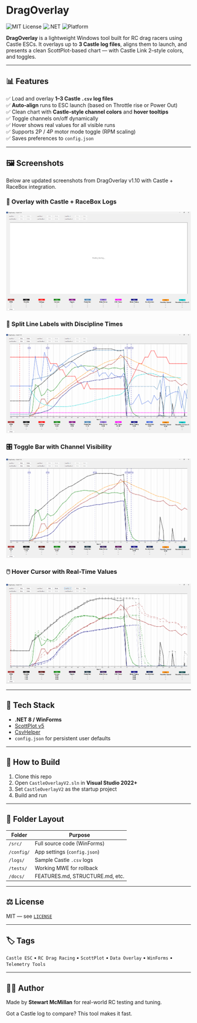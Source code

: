 # DragOverlay

![MIT License](https://img.shields.io/badge/license-MIT-green)
![.NET](https://img.shields.io/badge/.NET-8.0-blue)
![Platform](https://img.shields.io/badge/platform-Windows-lightgrey)

**DragOverlay** is a lightweight Windows tool built for RC drag racers using Castle ESCs. It overlays up to **3 Castle log files**, aligns them to launch, and presents a clean ScottPlot-based chart — with Castle Link 2–style colors, and toggles.

---

## 📊 Features

✅ Load and overlay **1–3 Castle `.csv` log files**  
✅ **Auto-align** runs to ESC launch (based on Throttle rise or Power Out)  
✅ Clean chart with **Castle-style channel colors** and **hover tooltips**  
✅ Toggle channels on/off dynamically  
✅ Hover shows real values for all visible runs  
✅ Supports 2P / 4P motor mode toggle (RPM scaling)  
✅ Saves preferences to `config.json`  

---

## 🖼 Screenshots

Below are updated screenshots from DragOverlay v1.10 with Castle + RaceBox integration.

### 🏁 Overlay with Castle + RaceBox Logs
![Overlay View](src/CastleOverlayV2/Resources/main-ui-v1.10_1.png)

### 📍 Split Line Labels with Discipline Times
![Split Labels](src/CastleOverlayV2/Resources/main-ui-v1.10_2.png)

### 🎛️ Toggle Bar with Channel Visibility
![Toggle Panel](src/CastleOverlayV2/Resources/main-ui-v1.10_3.png)

### 🖱️ Hover Cursor with Real-Time Values
![Drag Overlay](src/CastleOverlayV2/Resources/main-ui-v1.10_4.png)

---

## 🔧 Tech Stack

- **.NET 8 / WinForms**
- [ScottPlot v5](https://scottplot.net/)
- [CsvHelper](https://joshclose.github.io/CsvHelper/)
- `config.json` for persistent user defaults

---

## 🏁 How to Build

1. Clone this repo
2. Open `CastleOverlayV2.sln` in **Visual Studio 2022+**
3. Set `CastleOverlayV2` as the startup project
4. Build and run

---

## 📁 Folder Layout

| Folder     | Purpose                        |
|------------|--------------------------------|
| `/src/`    | Full source code (WinForms)    |
| `/config/` | App settings (`config.json`)   |
| `/logs/`   | Sample Castle `.csv` logs      |
| `/tests/`  | Working MWE for rollback       |
| `/docs/`   | FEATURES.md, STRUCTURE.md, etc.|

---

## ⚖ License

MIT — see [`LICENSE`](./LICENSE)

---

## 🏷 Tags

`Castle ESC` • `RC Drag Racing` • `ScottPlot` • `Data Overlay` • `WinForms` • `Telemetry Tools`

---

## 🙋‍♂️ Author

Made by **Stewart McMillan** for real-world RC testing and tuning.

Got a Castle log to compare? This tool makes it fast.
